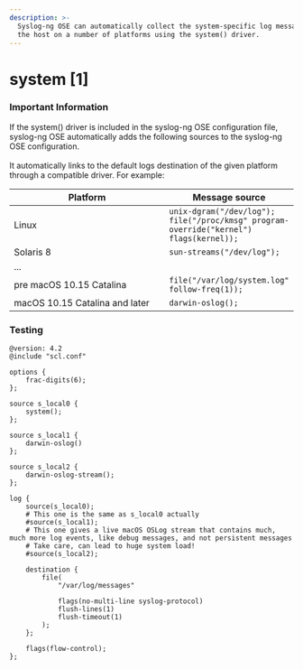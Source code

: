 ```yaml
---
description: >-
  Syslog-ng OSE can automatically collect the system-specific log messages of
  the host on a number of platforms using the system() driver.
---
```


# system \[1]

### Important Information

If the system() driver is included in the syslog-ng OSE configuration file, syslog-ng OSE automatically adds the following sources to the syslog-ng OSE configuration.\
\
It automatically links to the default logs destination of the given platform through a compatible driver. For example:&#x20;

<table data-header-hidden><thead><tr><th width="282">Platform</th><th>Message source</th></tr></thead><tbody><tr><td>Linux</td><td><code>unix-dgram("/dev/log");</code> <br><code>file("/proc/kmsg" program-override("kernel") flags(kernel));</code></td></tr><tr><td>Solaris 8</td><td><code>sun-streams("/dev/log");</code></td></tr><tr><td>...</td><td></td></tr><tr><td>pre macOS 10.15 Catalina</td><td><code>file("/var/log/system.log" follow-freq(1));</code></td></tr><tr><td>macOS 10.15 Catalina and later</td><td><code>darwin-oslog();</code></td></tr></tbody></table>

### Testing

```
@version: 4.2
@include "scl.conf"

options {
	frac-digits(6); 
};

source s_local0 {
	system();
};

source s_local1 {	
	darwin-oslog()
};

source s_local2 {
	darwin-oslog-stream();
};

log {
	source(s_local0);
	# This one is the same as s_local0 actually
	#source(s_local1);
	# This one gives a live macOS OSLog stream that contains much, much more log events, like debug messages, and not persistent messages
	# Take care, can lead to huge system load!
	#source(s_local2);
	
	destination {
		file(
			"/var/log/messages" 
		
			flags(no-multi-line syslog-protocol)
			flush-lines(1)
			flush-timeout(1)
		);
	};
	
	flags(flow-control);
};

```
